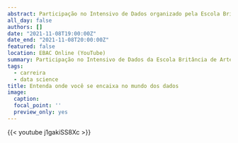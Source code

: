 ```yaml
---
abstract: Participação no Intensivo de Dados organizado pela Escola Britância de Artes Criativas & Tecnologia (EBAC), falando sobre os principais papeis na carreira de dados.
all_day: false
authors: []
date: "2021-11-08T19:00:00Z"
date_end: "2021-11-08T20:00:00Z"
featured: false
location: EBAC Online (YouTube)
summary: Participação no Intensivo de Dados da Escola Britância de Artes Criativas & Tecnologia (EBAC). 
tags:
  - carreira
  - data science
title: Entenda onde você se encaixa no mundo dos dados
image:
  caption:
  focal_point: ''
  preview_only: yes  
---
```


{{< youtube j1gakiSS8Xc >}}
